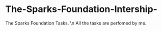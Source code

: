 # The-Sparks-Foundation-Intership-

The Sparks Foundation Tasks.
\n All the tasks are perfomed by me.
